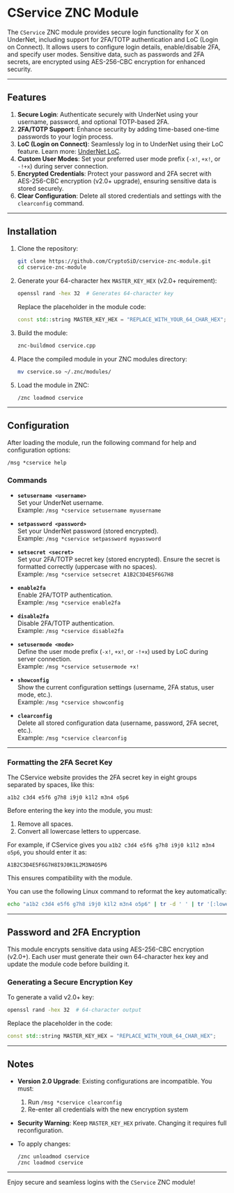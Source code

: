 # CService ZNC Module

The `CService` ZNC module provides secure login functionality for X on UnderNet, including support for 2FA/TOTP authentication and LoC (Login on Connect). It allows users to configure login details, enable/disable 2FA, and specify user modes. Sensitive data, such as passwords and 2FA secrets, are encrypted using AES-256-CBC encryption for enhanced security.

---

## Features

1. **Secure Login**: Authenticate securely with UnderNet using your username, password, and optional TOTP-based 2FA.
2. **2FA/TOTP Support**: Enhance security by adding time-based one-time passwords to your login process.
3. **LoC (Login on Connect)**: Seamlessly log in to UnderNet using their LoC feature. Learn more: [UnderNet LoC](https://www.undernet.org/loc/).
4. **Custom User Modes**: Set your preferred user mode prefix (`-x!`, `+x!`, or `-!+x`) during server connection.
5. **Encrypted Credentials**: Protect your password and 2FA secret with AES-256-CBC encryption (v2.0+ upgrade), ensuring sensitive data is stored securely.
6. **Clear Configuration**: Delete all stored credentials and settings with the `clearconfig` command.

---

## Installation

1. Clone the repository:
   ```bash
   git clone https://github.com/CryptoSiD/cservice-znc-module.git
   cd cservice-znc-module
   ```

2. Generate your 64-character hex `MASTER_KEY_HEX` (v2.0+ requirement):
   ```bash
   openssl rand -hex 32  # Generates 64-character key
   ```
   Replace the placeholder in the module code:
   ```cpp
   const std::string MASTER_KEY_HEX = "REPLACE_WITH_YOUR_64_CHAR_HEX";
   ```

3. Build the module:
   ```bash
   znc-buildmod cservice.cpp
   ```

4. Place the compiled module in your ZNC modules directory:
   ```bash
   mv cservice.so ~/.znc/modules/
   ```

5. Load the module in ZNC:
   ```text
   /znc loadmod cservice
   ```

---

## Configuration

After loading the module, run the following command for help and configuration options:
```text
/msg *cservice help
```

### Commands

- **`setusername <username>`**  
  Set your UnderNet username.  
  Example: `/msg *cservice setusername myusername`

- **`setpassword <password>`**  
  Set your UnderNet password (stored encrypted).  
  Example: `/msg *cservice setpassword mypassword`

- **`setsecret <secret>`**  
  Set your 2FA/TOTP secret key (stored encrypted). Ensure the secret is formatted correctly (uppercase with no spaces).  
  Example: `/msg *cservice setsecret A1B2C3D4E5F6G7H8`

- **`enable2fa`**  
  Enable 2FA/TOTP authentication.  
  Example: `/msg *cservice enable2fa`

- **`disable2fa`**  
  Disable 2FA/TOTP authentication.  
  Example: `/msg *cservice disable2fa`

- **`setusermode <mode>`**  
  Define the user mode prefix (`-x!`, `+x!`, or `-!+x`) used by LoC during server connection.  
  Example: `/msg *cservice setusermode +x!`

- **`showconfig`**  
  Show the current configuration settings (username, 2FA status, user mode, etc.).  
  Example: `/msg *cservice showconfig`

- **`clearconfig`**  
  Delete all stored configuration data (username, password, 2FA secret, etc.).  
  Example: `/msg *cservice clearconfig`

---

### Formatting the 2FA Secret Key

The CService website provides the 2FA secret key in eight groups separated by spaces, like this:
```
a1b2 c3d4 e5f6 g7h8 i9j0 k1l2 m3n4 o5p6
```
Before entering the key into the module, you must:
1. Remove all spaces.
2. Convert all lowercase letters to uppercase.

For example, if CService gives you `a1b2 c3d4 e5f6 g7h8 i9j0 k1l2 m3n4 o5p6`, you should enter it as:
```
A1B2C3D4E5F6G7H8I9J0K1L2M3N4O5P6
```
This ensures compatibility with the module.

You can use the following Linux command to reformat the key automatically:
```bash
echo "a1b2 c3d4 e5f6 g7h8 i9j0 k1l2 m3n4 o5p6" | tr -d ' ' | tr '[:lower:]' '[:upper:]'
```

---

## Password and 2FA Encryption

This module encrypts sensitive data using AES-256-CBC encryption (v2.0+). Each user must generate their own 64-character hex key and update the module code before building it.

### Generating a Secure Encryption Key

To generate a valid v2.0+ key:
```bash
openssl rand -hex 32  # 64-character output
```

Replace the placeholder in the code:
```cpp
const std::string MASTER_KEY_HEX = "REPLACE_WITH_YOUR_64_CHAR_HEX";
```

---

## Notes

- **Version 2.0 Upgrade**: Existing configurations are incompatible. You must:
  1. Run `/msg *cservice clearconfig`
  2. Re-enter all credentials with the new encryption system

- **Security Warning**: Keep `MASTER_KEY_HEX` private. Changing it requires full reconfiguration.

- To apply changes:
  ```text
  /znc unloadmod cservice
  /znc loadmod cservice
  ```

---

Enjoy secure and seamless logins with the `CService` ZNC module!
